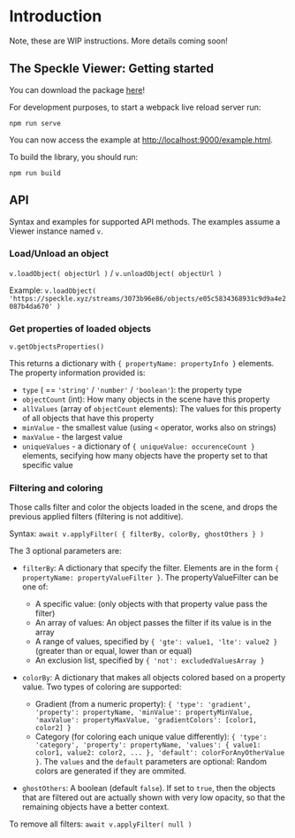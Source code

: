 # Introduction

Note, these are WIP instructions. More details coming soon!

## The Speckle Viewer: Getting started

You can download the package [here](https://github.com/specklesystems/speckle-server/tree/main/packages/viewer)!

For development purposes, to start a webpack live reload server run:

```console
npm run serve
```

You can now access the example at [http://localhost:9000/example.html](http://localhost:9000/example.html).

To build the library, you should run:

```console
npm run build
```

## API

Syntax and examples for supported API methods. The examples assume a Viewer instance named `v`.

### Load/Unload an object
`v.loadObject( objectUrl )` / `v.unloadObject( objectUrl )`

Example: `v.loadObject( 'https://speckle.xyz/streams/3073b96e86/objects/e05c5834368931c9d9a4e2087b4da670' )`

### Get properties of loaded objects
`v.getObjectsProperties()`

This returns a dictionary with `{ propertyName: propertyInfo }` elements. The property information provided is:
 - `type` ( == `'string'` / `'number'` / `'boolean'`): the property type
 - `objectCount` (int): How many objects in the scene have this property
 - `allValues` (array of `objectCount` elements): The values for this property of all objects that have this property
 - `minValue` - the smallest value (using `<` operator, works also on strings)
 - `maxValue` - the largest value
 - `uniqueValues` - a dictionary of `{ uniqueValue: occurenceCount }` elements, secifying how many objects have the property set to that specific value

### Filtering and coloring
Those calls filter and color the objects loaded in the scene, and drops the previous applied filters (filtering is not additive).

Syntax: `await v.applyFilter( { filterBy, colorBy, ghostOthers } )`

The 3 optional parameters are:
 - `filterBy`: A dictionary that specify the filter. Elements are in the form `{ propertyName: propertyValueFilter }`. The propertyValueFilter can be one of:
   - A specific value: (only objects with that property value pass the filter)
   - An array of values: An object passes the filter if its value is in the array
   - A range of values, specified by `{ 'gte': value1, 'lte': value2 }` (greater than or equal, lower than or equal)
   - An exclusion list, specified by `{ 'not': excludedValuesArray }`

 - `colorBy`: A dictionary that makes all objects colored based on a property value. Two types of coloring are supported:
   - Gradient (from a numeric property): `{ 'type': 'gradient', 'property': propertyName, 'minValue': propertyMinValue, 'maxValue': propertyMaxValue, 'gradientColors': [color1, color2] }`
   - Category (for coloring each unique value differently): `{ 'type': 'category', 'property': propertyName, 'values': { value1: color1, value2: color2, ... }, 'default': colorForAnyOtherValue }`. The `values` and the `default` parameters are optional: Random colors are generated if they are ommited.

 - `ghostOthers`: A boolean (default `false`). If set to `true`, then the objects that are filtered out are actually shown with very low opacity, so that the remaining objects have a better context.


To remove all filters: `await v.applyFilter( null )`

